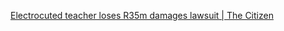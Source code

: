 [Electrocuted teacher loses R35m damages lawsuit | The Citizen](https://www.citizen.co.za/news/south-africa/electrocuted-teacher-loses-r35m-damages-lawsuit/)


